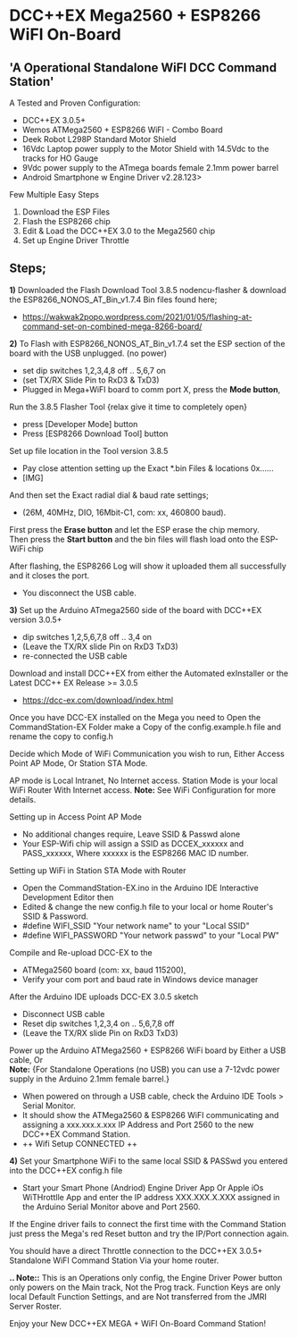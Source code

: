 DCC++EX Mega2560 + ESP8266 WiFI On-Board
========================================
'A Operational Standalone WiFI DCC Command Station'
---------------------------------------------------

A Tested and Proven Configuration:
 - DCC++EX  3.0.5+
- Wemos ATMega2560 + ESP8266 WiFI - Combo Board
- Deek Robot L298P Standard Motor Shield 
- 16Vdc Laptop power supply to the Motor Shield with 14.5Vdc to the tracks for HO Gauge
- 9Vdc power supply to the ATmega boards female 2.1mm power barrel
- Android Smartphone w Engine Driver v2.28.123>

Few Multiple Easy Steps 
 1) Download the ESP Files
 2) Flash the ESP8266 chip
 3) Edit & Load the DCC++EX 3.0 to the Mega2560 chip
 4) Set up Engine Driver Throttle

Steps;
------
**1)** Downloaded the Flash Download Tool 3.8.5 nodencu-flasher & download the ESP8266_NONOS_AT_Bin_v1.7.4 Bin files found here;
 -   https://wakwak2popo.wordpress.com/2021/01/05/flashing-at-command-set-on-combined-mega-8266-board/


**2)** To Flash with ESP8266_NONOS_AT_Bin_v1.7.4 set the ESP section of the board with the USB unplugged. (no power)
 -  set dip switches 1,2,3,4,8 off .. 5,6,7 on
 -  (set TX/RX Slide Pin to RxD3 & TxD3)
 -  Plugged in Mega+WiFI board to comm port X, press the **Mode button**,

Run the 3.8.5 Flasher Tool {relax give it time to completely open}
- press [Developer Mode] button
- Press [ESP8266 Download Tool] button

Set up file location in the Tool version 3.8.5
- Pay close attention setting up the Exact *.bin Files & locations 0x......
- [​IMG]

And then set the Exact radial dial & baud rate settings;
- (26M, 40MHz, DIO, 16Mbit-C1, com: xx, 460800 baud).

First press the **Erase button** and let the ESP erase the chip memory.   
Then press the **Start button** and the bin files will flash load onto the ESP-WiFi chip

After flashing, the ESP8266 Log will show it uploaded them all successfully and it closes the port.
- You disconnect the USB cable.


**3)** Set up the Arduino ATmega2560 side of the board with DCC++EX version 3.0.5+
- dip switches 1,2,5,6,7,8 off .. 3,4 on
- (Leave the TX/RX slide Pin on RxD3 TxD3)
- re-connected the USB cable

Download and install DCC++EX from either the Automated exInstaller or the Latest DCC++ EX Release >= 3.0.5
- https://dcc-ex.com/download/index.html

Once you have DCC-EX installed on the Mega you need to Open the CommandStation-EX Folder make a Copy of the config.example.h file and rename the copy to config.h

Decide which Mode of WiFi Communication you wish to run, Either Access Point AP Mode, Or Station STA Mode.

AP mode is Local Intranet, No Internet access.  Station Mode is your local WiFi Router With Internet access.
**Note:**  See WiFi Configuration for more details.

Setting up in Access Point AP Mode
- No additional changes require, Leave SSID & Passwd alone
- Your ESP-Wifi chip will assign a SSID as DCCEX_xxxxxx and PASS_xxxxxx, Where xxxxxx is the ESP8266 MAC ID number.

Setting up WiFi in Station STA Mode with Router
- Open the CommandStation-EX.ino in the Arduino IDE Interactive Development Editor then
- Edited & change the new config.h file to your local or home Router's SSID & Password.
- #define WIFI_SSID "Your network name" to your "Local SSID"
- #define WIFI_PASSWORD "Your network passwd" to your "Local PW" 

Compile and Re-upload DCC-EX to the
- ATMega2560 board (com: xx, baud 115200),
- Verify your com port and baud rate in Windows device manager

After the Arduino IDE uploads DCC-EX 3.0.5 sketch
- Disconnect USB cable
- Reset dip switches 1,2,3,4 on .. 5,6,7,8 off
- (Leave the TX/RX slide Pin on RxD3 TxD3)

Power up the Arduino ATMega2560 + ESP8266 WiFi board by Either a USB cable, Or  
  **Note:** {For Standalone Operations (no USB) you can use a 7-12vdc power supply in the Arduino 2.1mm female barrel.}

- When powered on through a USB cable, check the Arduino IDE Tools > Serial Monitor.
- It should show the ATMega2560 & ESP8266 WiFI communicating and assigning a xxx.xxx.x.xxx IP Address and Port 2560 to the new DCC++EX Command Station.
- ++ Wifi Setup CONNECTED ++


**4)** Set your Smartphone WiFi to the same local SSID & PASSwd you entered into the DCC++EX config.h file
- Start your Smart Phone (Andriod) Engine Driver App Or Apple iOs WiTHrottlle App and enter the IP address XXX.XXX.X.XXX assigned in the Arduino Serial Monitor above and Port 2560.


If the Engine driver fails to connect the first time with the Command Station just press the Mega's red Reset button and try the IP/Port connection again.

You should have a direct Throttle connection to the DCC++EX 3.0.5+ Standalone WiFI Command Station Via your home router.

**.. Note::** This is an Operations only config, the Engine Driver Power button only powers on the Main track, Not the Prog track. Function Keys are only local Default Function Settings, and are Not transferred from the JMRI Server Roster.

 Enjoy your New DCC++EX MEGA + WiFI On-Board Command Station!

